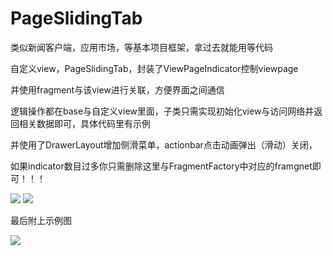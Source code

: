 # PageSlidingTab

类似新闻客户端，应用市场，等基本项目框架，拿过去就能用等代码

自定义view，PageSlidingTab，封装了ViewPageIndicator控制viewpage

并使用fragment与该view进行关联，方便界面之间通信

逻辑操作都在base与自定义view里面，子类只需实现初始化view与访问网络并返回相关数据即可，具体代码里有示例

并使用了DrawerLayout增加侧滑菜单，actionbar点击动画弹出（滑动）关闭，

如果indicator数目过多你只需删除这里与FragmentFactory中对应的framgnet即可！！！

![](https://github.com/Qiang3570/PageSlidingTab/blob/master/img/97254E17-1356-408C-81E2-7284A7EF5995.png)
![](https://github.com/Qiang3570/PageSlidingTab/blob/master/img/BCBC56ED-0DC9-4F5F-972E-D1A572551647.png)

最后附上示例图

![](https://github.com/Qiang3570/PageSlidingTab/blob/master/sample.gif)
